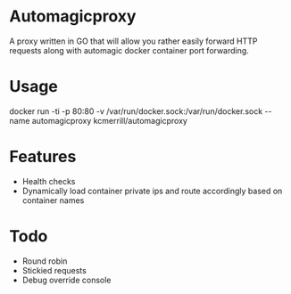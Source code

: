 # Automagicproxy
A proxy written in GO that will allow you rather easily forward HTTP requests along with automagic docker container port forwarding. 

# Usage
docker run -ti -p 80:80 -v /var/run/docker.sock:/var/run/docker.sock --name automagicproxy kcmerrill/automagicproxy

# Features
- Health checks
- Dynamically load container private ips and route accordingly based on container names

# Todo
- Round robin
- Stickied requests
- Debug override console
